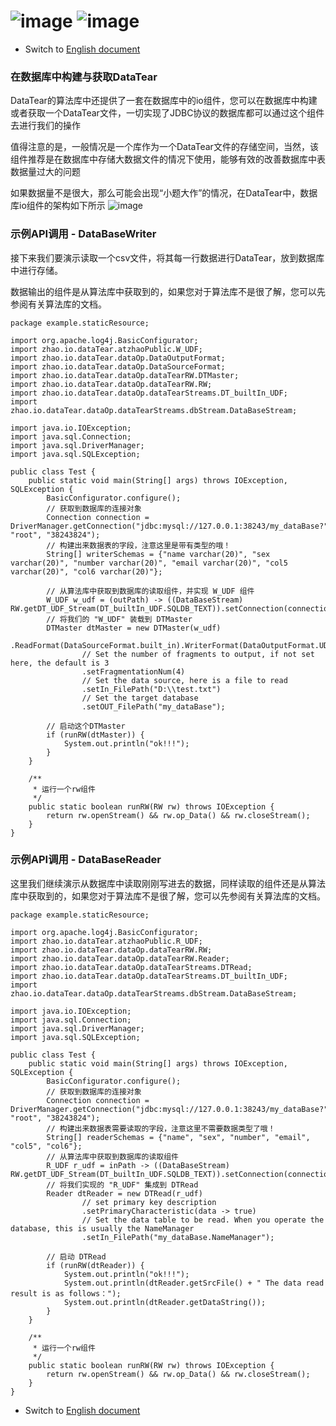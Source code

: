 # ![image](https://user-images.githubusercontent.com/113756063/194054780-3c6e7e39-1a93-459f-8f13-74dd14ce5b88.png) ![image](https://user-images.githubusercontent.com/113756063/194055826-316c183c-cbaa-4601-8cba-ee14233bc7df.png)



- Switch to [English document](https://github.com/BeardedManZhao/dataTear/blob/core/KnowledgeDocument/DataTear%20reads%20and%20writes%20in%20database.md)

### 在数据库中构建与获取DataTear

DataTear的算法库中还提供了一套在数据库中的io组件，您可以在数据库中构建或者获取一个DataTear文件，一切实现了JDBC协议的数据库都可以通过这个组件去进行我们的操作

值得注意的是，一般情况是一个库作为一个DataTear文件的存储空间，当然，该组件推荐是在数据库中存储大数据文件的情况下使用，能够有效的改善数据库中表数据量过大的问题

如果数据量不是很大，那么可能会出现“小题大作”的情况，在DataTear中，数据库io组件的架构如下所示
![image](https://user-images.githubusercontent.com/113756063/194054513-8f77fb03-1858-4d0a-8157-d763d50d5e16.png)

### 示例API调用 - DataBaseWriter

接下来我们要演示读取一个csv文件，将其每一行数据进行DataTear，放到数据库中进行存储。

数据输出的组件是从算法库中获取到的，如果您对于算法库不是很了解，您可以先参阅有关算法库的文档。

```
package example.staticResource;

import org.apache.log4j.BasicConfigurator;
import zhao.io.dataTear.atzhaoPublic.W_UDF;
import zhao.io.dataTear.dataOp.DataOutputFormat;
import zhao.io.dataTear.dataOp.DataSourceFormat;
import zhao.io.dataTear.dataOp.dataTearRW.DTMaster;
import zhao.io.dataTear.dataOp.dataTearRW.RW;
import zhao.io.dataTear.dataOp.dataTearStreams.DT_builtIn_UDF;
import zhao.io.dataTear.dataOp.dataTearStreams.dbStream.DataBaseStream;

import java.io.IOException;
import java.sql.Connection;
import java.sql.DriverManager;
import java.sql.SQLException;

public class Test {
    public static void main(String[] args) throws IOException, SQLException {
        BasicConfigurator.configure();
        // 获取到数据库的连接对象
        Connection connection = DriverManager.getConnection("jdbc:mysql://127.0.0.1:38243/my_dataBase?", "root", "38243824");
        // 构建出来数据表的字段，注意这里是带有类型的哦！
        String[] writerSchemas = {"name varchar(20)", "sex varchar(20)", "number varchar(20)", "email varchar(20)", "col5 varchar(20)", "col6 varchar(20)"};

        // 从算法库中获取到数据库的读取组件，并实现 W_UDF 组件
        W_UDF w_udf = (outPath) -> ((DataBaseStream) RW.getDT_UDF_Stream(DT_builtIn_UDF.SQLDB_TEXT)).setConnection(connection).setSchemas(writerSchemas).writeStream(outPath);
        // 将我们的 "W_UDF" 装载到 DTMaster
        DTMaster dtMaster = new DTMaster(w_udf)
                .ReadFormat(DataSourceFormat.built_in).WriterFormat(DataOutputFormat.UDT)
                // Set the number of fragments to output, if not set here, the default is 3
                .setFragmentationNum(4)
                // Set the data source, here is a file to read
                .setIn_FilePath("D:\\test.txt")
                // Set the target database
                .setOUT_FilePath("my_dataBase");

        // 启动这个DTMaster
        if (runRW(dtMaster)) {
            System.out.println("ok!!!");
        }
    }

    /**
     * 运行一个rw组件
     */
    public static boolean runRW(RW rw) throws IOException {
        return rw.openStream() && rw.op_Data() && rw.closeStream();
    }
}
```

### 示例API调用 - DataBaseReader

这里我们继续演示从数据库中读取刚刚写进去的数据，同样读取的组件还是从算法库中获取到的，如果您对于算法库不是很了解，您可以先参阅有关算法库的文档。

```
package example.staticResource;

import org.apache.log4j.BasicConfigurator;
import zhao.io.dataTear.atzhaoPublic.R_UDF;
import zhao.io.dataTear.dataOp.dataTearRW.RW;
import zhao.io.dataTear.dataOp.dataTearRW.Reader;
import zhao.io.dataTear.dataOp.dataTearStreams.DTRead;
import zhao.io.dataTear.dataOp.dataTearStreams.DT_builtIn_UDF;
import zhao.io.dataTear.dataOp.dataTearStreams.dbStream.DataBaseStream;

import java.io.IOException;
import java.sql.Connection;
import java.sql.DriverManager;
import java.sql.SQLException;

public class Test {
    public static void main(String[] args) throws IOException, SQLException {
        BasicConfigurator.configure();
        // 获取到数据库的连接对象
        Connection connection = DriverManager.getConnection("jdbc:mysql://127.0.0.1:38243/my_dataBase?", "root", "38243824");
        // 构建出来数据表需要读取的字段，注意这里不需要数据类型了哦！
        String[] readerSchemas = {"name", "sex", "number", "email", "col5", "col6"};
        // 从算法库中获取到数据库的读取组件
        R_UDF r_udf = inPath -> ((DataBaseStream) RW.getDT_UDF_Stream(DT_builtIn_UDF.SQLDB_TEXT)).setConnection(connection).setSchemas(readerSchemas).readStream(inPath);
        // 将我们实现的 "R_UDF" 集成到 DTRead
        Reader dtReader = new DTRead(r_udf)
                // set primary key description
                .setPrimaryCharacteristic(data -> true)
                // Set the data table to be read. When you operate the database, this is usually the NameManager
                .setIn_FilePath("my_dataBase.NameManager");

        // 启动 DTRead
        if (runRW(dtReader)) {
            System.out.println("ok!!!");
            System.out.println(dtReader.getSrcFile() + " The data read result is as follows：");
            System.out.println(dtReader.getDataString());
        }
    }

    /**
     * 运行一个rw组件
     */
    public static boolean runRW(RW rw) throws IOException {
        return rw.openStream() && rw.op_Data() && rw.closeStream();
    }
}
```

- Switch to [English document](https://github.com/BeardedManZhao/dataTear/blob/core/KnowledgeDocument/DataTear%20reads%20and%20writes%20in%20database.md)
